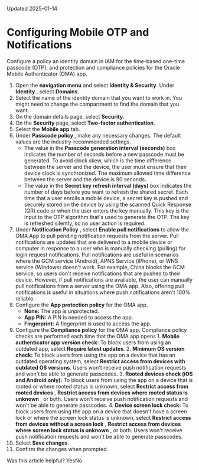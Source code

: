 Updated 2025-01-14
# Configuring Mobile OTP and Notifications
Configure a policy an identity domain in IAM for the time-based one-time passcode (OTP), and protection and compliance policies for the Oracle Mobile Authenticator (OMA) app.
  1. Open the **navigation menu** and select **Identity & Security**. Under **Identity** , select **Domains**. 
  2. Select the name of the identity domain that you want to work in. You might need to change the compartment to find the domain that you want.
  3. On the domain details page, select **Security**.
  4. On the **Security** page, select **Two-factor authentication**.
  5. Select the **Mobile app** tab.
  6. Under **Passcode policy** , make any necessary changes. The default values are the industry-recommended settings.
     * The value in the **Passcode generation interval (seconds)** box indicates the number of seconds before a new passcode must be generated. To avoid clock skew, which is the time difference between the server and the device, the user must ensure that their device clock is synchronized. The maximum allowed time difference between the server and the device is 90 seconds..
     * The value in the **Secret key refresh interval (days)** box indicates the number of days before you want to refresh the shared secret. Each time that a user enrolls a mobile device, a secret key is pushed and securely stored on the device by using the scanned Quick Response (QR) code or when the user enters the key manually. This key is the input to the OTP algorithm that's used to generate the OTP. The key is refreshed silently, so no user action is required.
  7. Under **Notification Policy** , select **Enable pull notifications** to allow the OMA App to pull pending notification requests from the server. 
Pull notifications are updates that are delivered to a mobile device or computer in response to a user who is manually checking (pulling) for login request notifications.
Pull notifications are useful in scenarios where the GCM service (Android), APNS Service (iPhone), or WNS service (Windows) doesn't work. For example, China blocks the GCM service, so users don't receive notifications that are pushed to their device. However, if pull notifications are available, the user can manually pull notifications from a server using the OMA app. Also, offering pull notifications is useful in situations where push notifications aren't 100% reliable.
  8. Configure the **App protection policy** for the OMA app.
     * **None:** The app is unprotected.
     * **App PIN:** A PIN is needed to access the app.
     * **Fingerprint:** A fingerprint is used to access the app.
  9. Configure the **Compliance policy** for the OMA app. Compliance policy checks are performed each time that the OMA app opens
    1. **Mobile authenticator app version check:** To block users from using an outdated app, select **Require latest updates**.
    2. **Minimum OS version check:** To block users from using the app on a device that has an outdated operating system, select **Restrict access from devices with outdated OS versions**.
Users won't receive push notification requests and won't be able to generate passcodes.
    3. **Rooted devices check (iOS and Android only):** To block users from using the app on a device that is rooted or where rooted status is unknown, select **Restrict access from rooted devices** , **Restrict access from devices where rooted status is unknown** , or both. 
Users won't receive push notification requests and won't be able to generate passcodes.
    4. **Device screen lock check:** To block users from using the app on a device that doesn't have a screen lock or where the screen lock status is unknown, select **Restrict access from devices without a screen lock** , **Restrict access from devices where screen lock status is unknown** , or both.
Users won't receive push notification requests and won't be able to generate passcodes.
  10. Select **Save changes**.
  11. Confirm the changes when prompted.


Was this article helpful?
YesNo

